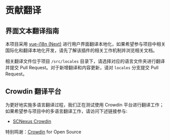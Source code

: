 # 贡献翻译

## 界面文本翻译指南

本项目采用 [vue-i18n (Next)](https://github.com/intlify/vue-i18n) 进行用户界面翻译本地化，如果希望参与项目中相关国际化和翻译本地化开发，请先了解该插件的相关工作机制并浏览相关文档。

相关翻译文件位于项目 `/src/locales` 目录下，请选择对应的语言文件夹进行翻译并提交 Pull Request。对于新增翻译和内容更新，请对 `locales` 分支提交 Pull Request。

## Crowdin 翻译平台 <Badge text="实验中" type="warning" />

为更好地实施多语言翻译过程，我们正在测试使用 Crowdin 平台进行翻译工作；如果希望参与项目中的多语言翻译工作，请访问下述链接参与:

- [SCNexus Crowdin](https://crowdin.scnexus.net/)

特别鸣谢：[Crowdin](https://crowdin.com/) for Open Source
